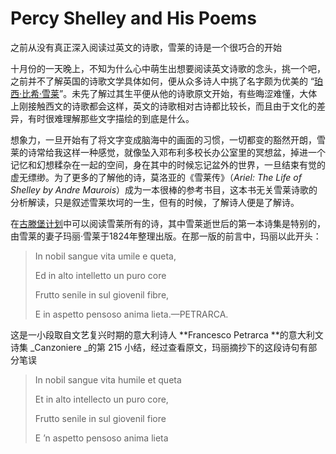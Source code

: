# Percy Shelley and His Poems

之前从没有真正深入阅读过英文的诗歌，雪莱的诗是一个很巧合的开始

十月份的一天晚上，不知为什么心中萌生出想要阅读英文诗歌的念头，挑一个吧，之前并不了解英国的诗歌文学具体如何，便从众多诗人中挑了名字颇为优美的 “[珀西·比希·雪莱](https://zh.wikipedia.org/zh-hans/珀西·比希·雪莱)”。未先了解过其生平便从他的诗歌原文开始，有些晦涩难懂，大体上刚接触西文的诗歌都会这样，英文的诗歌相对古诗都比较长，而且由于文化的差异，有时很难理解那些文字描绘的到底是什么。

想象力，一旦开始有了将文字变成脑海中的画面的习惯，一切都变的豁然开朗，雪莱的诗常给我这样一种感觉，就像坠入邓布利多校长办公室里的冥想盆，掉进一个记忆和幻想糅杂在一起的空间，身在其中的时候忘记盆外的世界，一旦结束有觉的虚无缥缈。为了更多的了解他的诗，莫洛亚的《雪莱传》（_Ariel: The Life of Shelley by Andre Maurois_）成为一本很棒的参考书目，这本书无关雪莱诗歌的分析解读，只是叙述雪莱坎坷的一生，但有的时候，了解诗人便是了解诗。

在[古滕堡计划](http://www.gutenberg.org/)中可以阅读雪莱所有的诗，其中雪莱逝世后的第一本诗集是特别的，由雪莱的妻子玛丽·雪莱于1824年整理出版。在那一版的前言中，玛丽以此开头：

> In nobil sangue vita umile e queta,
>
> Ed in alto intelletto un puro core
>
> Frutto senile in sul giovenil fibre,
>
> E in aspetto pensoso anima lieta.—PETRARCA.

这是一小段取自文艺复兴时期的意大利诗人 **Francesco Petrarca **的意大利文诗集 _Canzoniere _的第 215 小结，经过查看原文，玛丽摘抄下的这段诗句有部分笔误

> In nobil sangue vita humile et queta
>
> Et in alto intellecto un puro core,
>
> Frutto senile in sul giovenil fiore
>
> E ’n aspetto pensoso anima lieta



